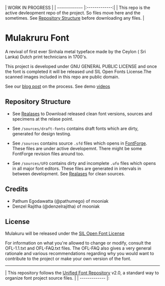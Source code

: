 
|  WORK IN PROGRESS      | 
| ------------- |:-------------:| 
| This repo is the active devleopment repo of the project. So files move here and the sometimes. See [Repository Structure](#repository-structure) before downloading any files.       | 



Mulakruru Font
===================

A revival of first ever Sinhala metal typeface made by the Ceylon ( Sri Lanka) Dutch print technicians in 1700's.


This project is developed under GNU GENERAL PUBLIC LICENSE and once the font is completed it will be released und SIL Open Fonts License.The scanned images included in this repo are public domain.


See our [blog post](http://blog.mooniak.com/tagged/sticknobillsfont) on the process.
See demo [videos](https://www.youtube.com/playlist?list=PLpw12zH02-AlMNu3QMfNtlES1UXHR_0v-)

## Repository Structure

- See [Realases](https://github.com/mooniak/stick-no-bills-font/releases) to Download released clean font versions, sources and specimens at the relase point.

- See `/sources/draft-fonts` contains draft fonts which are dirty, generated for design testing.

- See `/sources` contains source `.sfd` files which opens in [FontForge](http://fontforge.github.io/en-US/). These files are under active developemnt. There might be some FontForge revision files around too.

- See `/sources/UFO` contains dirty and incomplete `.ufo` files which opens in all major font editors. These files are generated in intervals in between development. See [Realases](https://github.com/mooniak/stick-no-bills-font/releases) for clean sources.



## Credits

- Pathum Egodawatta (@pathumego) of mooniak
- Denzel Rajitha (@denzelrajitha) of mooniak



## License

Mulakuru will be released under the  [SIL Open Font License](http://scripts.sil.org/OFL)

For information on what you're allowed to change or modify, consult the
OFL-1.1.txt and OFL-FAQ.txt files. The OFL-FAQ also gives a very general
rationale and various recommendations regarding why you would want to
contribute to the project or make your own version of the font.


***

|   This repository follows the [Unified Font Repository](https://github.com/raphaelbastide/Unified-Font-Repository) v2.0, a standard way to organize font project source files.           | 
| ------------- |:


 

